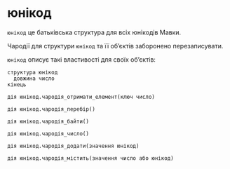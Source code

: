# юнікод

`юнікод` <keyword>це</keyword> батьківська структура для всіх юнікодів <subject>Мавки</subject>.

Чародії для структури `юнікод` та її обʼєктів заборонено перезаписувати.

`юнікод` описує такі властивості для своїх обʼєктів:

```мавка
структура юнікод
  довжина число
кінець
```

```мавка
дія юнікод.чародія_отримати_елемент(ключ число)
```

```мавка
дія юнікод.чародія_перебір()
```

```мавка
дія юнікод.чародія_байти()
```

```мавка
дія юнікод.чародія_число()
```

```мавка
дія юнікод.чародія_додати(значення юнікод)
```

```мавка
дія юнікод.чародія_містить(значення число або юнікод)
```